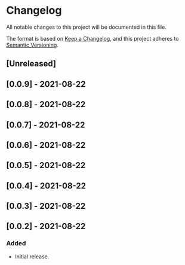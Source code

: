 # Changelog

All notable changes to this project will be documented in this file.

The format is based on [Keep a Changelog](https://keepachangelog.com/en/1.0.0/),
and this project adheres to [Semantic Versioning](https://semver.org/spec/v2.0.0.html).

## [Unreleased]

## [0.0.9] - 2021-08-22

## [0.0.8] - 2021-08-22

## [0.0.7] - 2021-08-22

## [0.0.6] - 2021-08-22

## [0.0.5] - 2021-08-22

## [0.0.4] - 2021-08-22

## [0.0.3] - 2021-08-22

## [0.0.2] - 2021-08-22

### Added
- Initial release.
